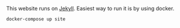 This website runs on [Jekyll](https://jekyllrb.com/). Easiest way to run it is by using docker.

```
docker-compose up site
```